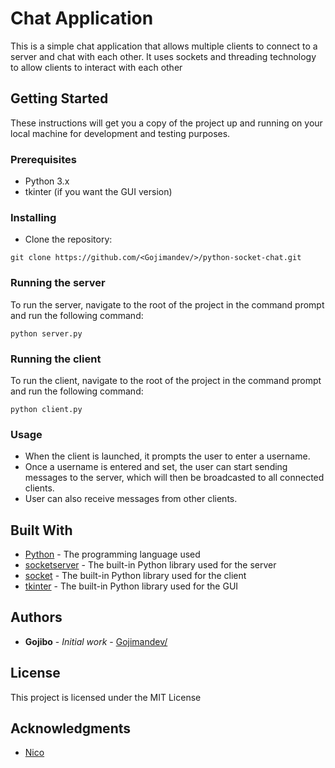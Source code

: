 
# Chat Application

This is a simple chat application that allows multiple clients to connect to a server and chat with each other.
It uses sockets and threading technology to allow clients to interact with each other

## Getting Started

These instructions will get you a copy of the project up and running on your local machine for development and testing purposes.

### Prerequisites

-   Python 3.x
-   tkinter (if you want the GUI version)

### Installing

-   Clone the repository:

`git clone https://github.com/<Gojimandev/>/python-socket-chat.git` 


### Running the server

To run the server, navigate to the root of the project in the command prompt and run the following command:

`python server.py` 

### Running the client

To run the client, navigate to the root of the project in the command prompt and run the following command:

`python client.py` 

### Usage

-   When the client is launched, it prompts the user to enter a username.
-   Once a username is entered and set, the user can start sending messages to the server, which will then be broadcasted to all connected clients.
-   User can also receive messages from other clients.

## Built With

-   [Python](https://www.python.org/) - The programming language used
-   [socketserver](https://docs.python.org/3/library/socketserver.html) - The built-in Python library used for the server
-   [socket](https://docs.python.org/3/library/socket.html) - The built-in Python library used for the client
-   [tkinter](https://docs.python.org/3/library/tkinter.html) - The built-in Python library used for the GUI

## Authors

-   **Gojibo** - _Initial work_ - [Gojimandev/](https://github.com/Gojimandev/)

## License

This project is licensed under the MIT License 

## Acknowledgments

-   [Nico](https://github.com/NicoLeiner)
